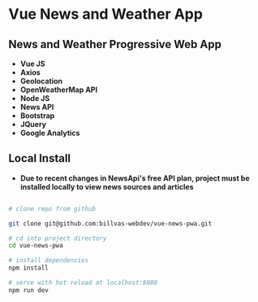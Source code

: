 # Vue News and Weather App

## News and Weather Progressive Web App

- **Vue JS**
- **Axios**
- **Geolocation**
- **OpenWeatherMap API**
- **Node JS**
- **News API**
- **Bootstrap**
- **JQuery**
- **Google Analytics**

## Local Install

- **Due to recent changes in NewsApi's free API plan, project must be installed locally to view news sources and articles**

```bash

# clone repo from github

git clone git@github.com:billvas-webdev/vue-news-pwa.git

# cd into project directory
cd vue-news-pwa

# install dependencies
npm install

# serve with hot reload at localhost:8080
npm run dev
```
